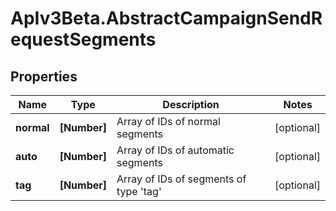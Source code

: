 # ApIv3Beta.AbstractCampaignSendRequestSegments

## Properties

Name | Type | Description | Notes
------------ | ------------- | ------------- | -------------
**normal** | **[Number]** | Array of IDs of normal segments | [optional] 
**auto** | **[Number]** | Array of IDs of automatic segments | [optional] 
**tag** | **[Number]** | Array of IDs of segments of type &#39;tag&#39; | [optional] 


